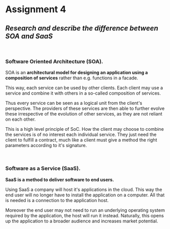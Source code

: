 # Assignment 4

## _Research and describe the difference between SOA and SaaS_

&nbsp;

### Software Oriented Architecture (SOA).

SOA is an **architectural model for designing an application using a composition of services** rather than e.g. functions in a facade.

This way, each service can be used by other clients. Each client may use a service and combine it with others in a so-called composition of services.

Thus every service can be seen as a logical unit from the client's perspective. The providers of these services are then able to further evolve these irrespective of the evolution of other services, as they are not reliant on each other.

This is a high level principle of SoC. How the client may choose to combine the services is of no interest each individual service. They just need the client to fulfill a contract, much like a client must give a method the right parameters according to it's signature.

&nbsp;

### Software as a Service (SaaS).

**SaaS is a method to deliver software to end users.**

Using SaaS a company will host it's applications in the cloud. This way the end user will no longer have to install the application on a computer. All that is needed is a connection to the application host.

Moreover the end user may not need to run an underlying operating system required by the application, the host will run it instead. Naturally, this opens up the application to a broader audience and increases market potential.
